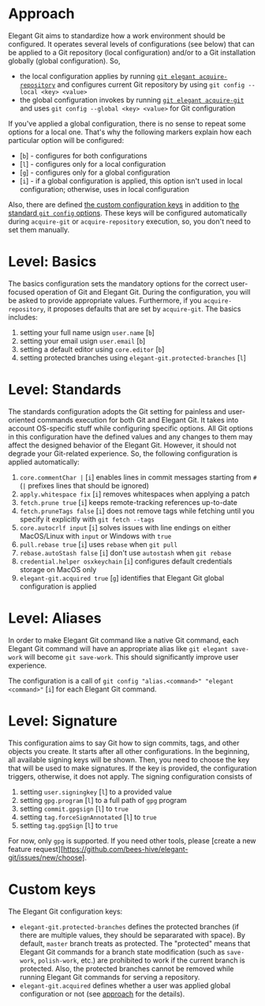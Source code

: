 # Approach

Elegant Git aims to standardize how a work environment should be configured. It operates several
levels of configurations (see below) that can be applied to a Git repository (local configuration)
and/or to a Git installation globally (global configuration). So,

- the local configuration applies by running
[`git elegant acquire-repository`](commands.md#acquire-repository) and configures current Git
repository by using `git config --local <key> <value>`
- the global configuration invokes by running [`git elegant acquire-git`](commands.md#acquire-git)
and uses `git config --global <key> <value>` for Git configuration

If you've applied a global configuration, there is no sense to repeat some options for a local one.
That's why the following markers explain how each particular option will be configured:

- [`b`] - configures for both configurations
- [`l`] - configures only for a local configuration
- [`g`] - configures only for a global configuration
- [`i`] - if a global configuration is applied, this option isn't used in local configuration;
otherwise, uses in local configuration

Also, there are defined [the custom configuration keys](#custom-keys) in addition to
[the standard `git config` options](https://git-scm.com/docs/git-config). These keys will be configured
automatically during `acquire-git` or `acquire-repository` execution, so, you don't need to set them
manually.

# Level: Basics

The basics configuration sets the mandatory options for the correct user-focused operation of Git and
Elegant Git. During the configuration, you will be asked to provide appropriate values. Furthermore,
if you `acquire-repository`, it proposes defaults that are set by `acquire-git`. The basics includes:

1. setting your full name usign `user.name` [`b`]
2. setting your email usign `user.email` [`b`]
3. setting a default editor using `core.editor` [`b`]
4. setting protected branches using `elegant-git.protected-branches` [`l`]

# Level: Standards

The standards configuration adopts the Git setting for painless and user-oriented commands execution
for both Git and Elegant Git. It takes into account OS-specific stuff while configuring specific
options. All Git options in this configuration have the defined values and any changes to them may
affect the designed behavior of the Elegant Git. However, it should not degrade your Git-related
experience. So, the following configuration is applied automatically:

1. `core.commentChar |` [`i`] enables lines in commit messages starting from `#` (`|` prefixes lines that should be ignored)
2. `apply.whitespace fix` [`i`] removes whitespaces when applying a patch
3. `fetch.prune true` [`i`] keeps remote-tracking references up-to-date
4. `fetch.pruneTags false` [`i`] does not remove tags while fetching until you specify it explicitly with
`git fetch --tags`
5. `core.autocrlf input` [`i`] solves issues with line endings on either MacOS/Linux with `input` or
Windows with `true`
6. `pull.rebase true` [`i`] uses `rebase` when `git pull`
7. `rebase.autoStash false` [`i`] don't use `autostash` when `git rebase`
8. `credential.helper osxkeychain` [`i`] configures default credentials storage on MacOS only
9. `elegant-git.acquired true` [`g`] identifies that Elegant Git global configuration is applied

# Level: Aliases

In order to make Elegant Git command like a native Git command, each Elegant Git command will have
an appropriate alias like `git elegant save-work` will become `git save-work`. This should
significantly improve user experience.

The configuration is a call of `git config "alias.<command>" "elegant <command>"` [`i`] for each Elegant
Git command.

# Level: Signature

This configuration aims to say Git how to sign commits, tags, and other objects you create. It starts after
all other configurations. In the beginning, all available signing keys will be shown. Then, you need to choose
the key that will be used to make signatures. If the key is provided, the configuration triggers, otherwise,
it does not apply. The signing configuration consists of

1. setting `user.signingkey` [`l`] to a provided value
2. setting `gpg.program` [`l`] to a full path of `gpg` program
3. setting `commit.gpgsign` [`l`] to `true`
4. setting `tag.forceSignAnnotated` [`l`] to `true`
5. setting `tag.gpgSign` [`l`] to `true`

For now, only `gpg` is supported. If you need other tools, please [create a new feature request][https://github.com/bees-hive/elegant-git/issues/new/choose].

# Custom keys

The Elegant Git configuration keys:

- `elegant-git.protected-branches` defines the protected branches (if there are multiple values, they
should be separarated with space). By default, `master` branch treats as protected. The "protected"
means that Elegant Git commands for a branch state modification (such as `save-work`, `polish-work`,
etc.) are prohibited to work if the current branch is protected. Also, the protected branches cannot
be removed while running Elegant Git commands for serving a repository.
- `elegant-git.acquired` defines whether a user was applied global configuration or not (see
[approach](#approach) for the details).

